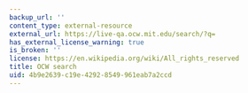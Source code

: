 ```yaml
---
backup_url: ''
content_type: external-resource
external_url: https://live-qa.ocw.mit.edu/search/?q=
has_external_license_warning: true
is_broken: ''
license: https://en.wikipedia.org/wiki/All_rights_reserved
title: OCW search
uid: 4b9e2639-c19e-4292-8549-961eab7a2ccd
---
```

